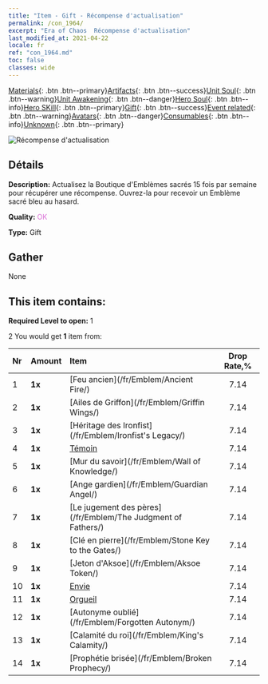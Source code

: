 ```yaml
---
title: "Item - Gift - Récompense d'actualisation"
permalink: /con_1964/
excerpt: "Era of Chaos  Récompense d'actualisation"
last_modified_at: 2021-04-22
locale: fr
ref: "con_1964.md"
toc: false
classes: wide
---
```

 [Materials](/ItemsFR/){: .btn .btn--primary}[Artifacts](/ItemsFR/Artifacts/){: .btn .btn--success}[Unit Soul](/ItemsFR/UnitSoul/){: .btn .btn--warning}[Unit Awakening](/ItemsFR/UnitAwakening/){: .btn .btn--danger}[Hero Soul](/ItemsFR/HeroSoul/){: .btn .btn--info}[Hero SKill](/ItemsFR/HeroSkill/){: .btn .btn--primary}[Gift](/ItemsFR/Gift/){: .btn .btn--success}[Event related](/ItemsFR/Events/){: .btn .btn--warning}[Avatars](/ItemsFR/Avatars/){: .btn .btn--danger}[Consumables](/ItemsFR/Consumables/){: .btn .btn--info}[Unknown](/ItemsFR/Unknown/){: .btn .btn--primary}

 ![Récompense d'actualisation](/images/t/shenghui_4.png)

## Détails
 **Description:** Actualisez la Boutique d'Emblèmes sacrés 15 fois par semaine pour récupérer une récompense. Ouvrez-la pour recevoir un Emblème sacré bleu au hasard.

 **Quality:** <span style="color: #DA70D6">OK</span>

 **Type:** Gift

## Gather

  None

## This item contains:

 **Required Level to open:** 1

 2 You would get **1** item  from:

  | Nr | Amount |     Item    | Drop Rate,% |
  |:---|:-------|:------------|:---------:|
  | 1 |  **1x** | [Feu ancien](/fr/Emblem/Ancient Fire/) | 7.14 | 
  | 2 |  **1x** | [Ailes de Griffon](/fr/Emblem/Griffin Wings/) | 7.14 | 
  | 3 |  **1x** | [Héritage des Ironfist](/fr/Emblem/Ironfist's Legacy/) | 7.14 | 
  | 4 |  **1x** | [Témoin](/fr/Emblem/Witness/) | 7.14 | 
  | 5 |  **1x** | [Mur du savoir](/fr/Emblem/Wall of Knowledge/) | 7.14 | 
  | 6 |  **1x** | [Ange gardien](/fr/Emblem/Guardian Angel/) | 7.14 | 
  | 7 |  **1x** | [Le jugement des pères](/fr/Emblem/The Judgment of Fathers/) | 7.14 | 
  | 8 |  **1x** | [Clé en pierre](/fr/Emblem/Stone Key to the Gates/) | 7.14 | 
  | 9 |  **1x** | [Jeton d'Aksoe](/fr/Emblem/Aksoe Token/) | 7.14 | 
  | 10 |  **1x** | [Envie](/fr/Emblem/Jealousy/) | 7.14 | 
  | 11 |  **1x** | [Orgueil](/fr/Emblem/Arrogance/) | 7.14 | 
  | 12 |  **1x** | [Autonyme oublié](/fr/Emblem/Forgotten Autonym/) | 7.14 | 
  | 13 |  **1x** | [Calamité du roi](/fr/Emblem/King's Calamity/) | 7.14 | 
  | 14 |  **1x** | [Prophétie brisée](/fr/Emblem/Broken Prophecy/) | 7.14 | 
